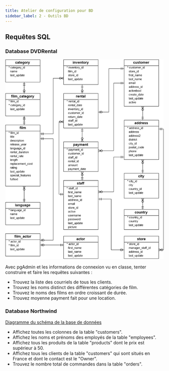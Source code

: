 ```yaml
---
title: Atelier de configuration pour BD
sidebar_label: 2 - Outils BD
---
```

## Requêtes SQL

### Database DVDRental

![](dvdrentaldb.png)

Avec pgAdmin et les informations de connexion vu en classe, tenter construire et faire les requêtes suivantes :

* Trouvez la liste des courriels de tous les clients.
* Trouvez les noms distinct des différentes catégories de film.
* Trouvez le noms des films en ordre croissant de durée.
* Trouvez moyenne payment fait pour une location.

### Database Northwind

[Diagramme du schéma de la base de données](northwind.png)

* Affichez toutes les colonnes de la table "customers".
* Affichez les noms et prénoms des employés de la table "employees".
* Affichez tous les produits de la table "products" dont le prix est supérieur à 50.
* Affichez tous les clients de la table "customers" qui sont situés en France et dont le contact est le "Owner".
* Trouvez le nombre total de commandes dans la table "orders".
